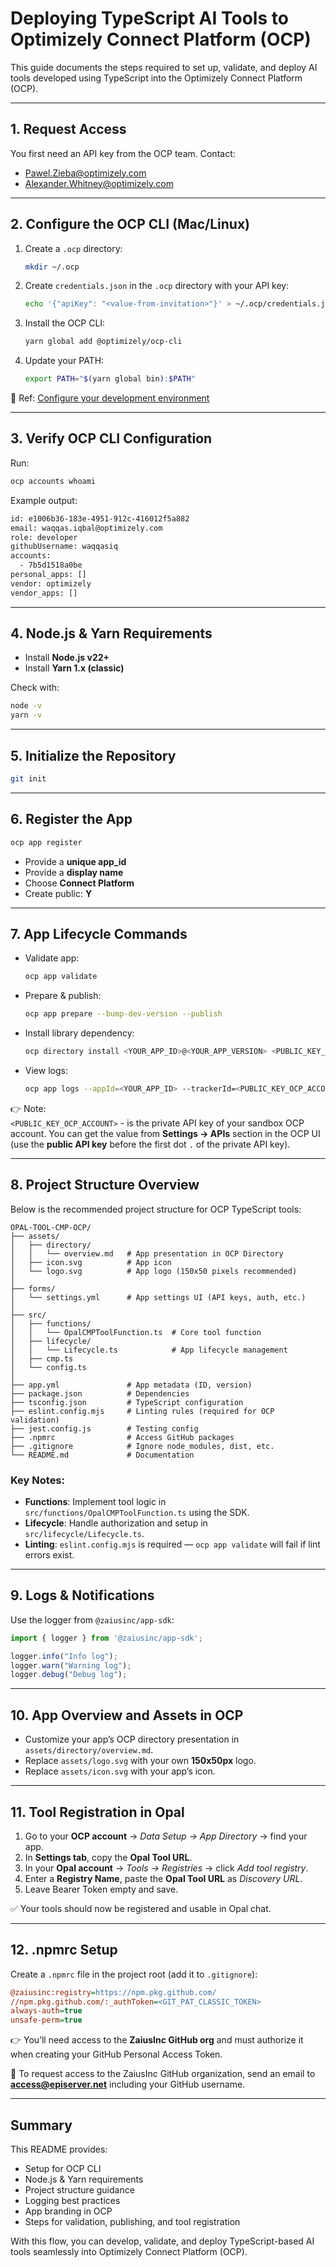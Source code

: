 # Deploying TypeScript AI Tools to Optimizely Connect Platform (OCP)

This guide documents the steps required to set up, validate, and deploy AI tools developed using TypeScript into the Optimizely Connect Platform (OCP).

---

## 1. Request Access
You first need an API key from the OCP team. Contact:
- Pawel.Zieba@optimizely.com
- Alexander.Whitney@optimizely.com

---

## 2. Configure the OCP CLI (Mac/Linux)

1. Create a `.ocp` directory:
   ```sh
   mkdir ~/.ocp
   ```

2. Create `credentials.json` in the `.ocp` directory with your API key:
   ```sh
   echo '{"apiKey": "<value-from-invitation>"}' > ~/.ocp/credentials.json
   ```

3. Install the OCP CLI:
   ```sh
   yarn global add @optimizely/ocp-cli
   ```

4. Update your PATH:
   ```sh
   export PATH="$(yarn global bin):$PATH"
   ```

📖 Ref: [Configure your development environment](https://docs.developers.optimizely.com/optimizely-connect-platform/docs/configure-your-development-environment-ocp2)

---

## 3. Verify OCP CLI Configuration
Run:
```sh
ocp accounts whoami
```
Example output:
```sh
id: e1006b36-183e-4951-912c-416012f5a882
email: waqqas.iqbal@optimizely.com
role: developer
githubUsername: waqqasiq
accounts:
  - 7b5d1518a0be
personal_apps: []
vendor: optimizely
vendor_apps: []
```

---

## 4. Node.js & Yarn Requirements
- Install **Node.js v22+**
- Install **Yarn 1.x (classic)**

Check with:
```sh
node -v
yarn -v
```

---

## 5. Initialize the Repository
```sh
git init
```

---

## 6. Register the App
```sh
ocp app register
```
- Provide a **unique app_id**
- Provide a **display name**
- Choose **Connect Platform**
- Create public: **Y**

---

## 7. App Lifecycle Commands
- Validate app:
  ```sh
  ocp app validate
  ```

- Prepare & publish:
  ```sh
  ocp app prepare --bump-dev-version --publish
  ```

- Install library dependency:
  ```sh
  ocp directory install <YOUR_APP_ID>@<YOUR_APP_VERSION> <PUBLIC_KEY_OCP_ACCOUNT>
  ```

- View logs:
  ```sh
  ocp app logs --appId=<YOUR_APP_ID> --trackerId=<PUBLIC_KEY_OCP_ACCOUNT>
  ```

👉 Note:  
`<PUBLIC_KEY_OCP_ACCOUNT>` - is the private API key of your sandbox OCP account. You can get the value from **Settings → APIs** section in the OCP UI (use the **public API key** before the first dot `.` of the private API key).

---

## 8. Project Structure Overview
Below is the recommended project structure for OCP TypeScript tools:

```
OPAL-TOOL-CMP-OCP/
├── assets/
│   ├── directory/
│   │   └── overview.md   # App presentation in OCP Directory
│   ├── icon.svg          # App icon
│   └── logo.svg          # App logo (150x50 pixels recommended)
│
├── forms/
│   └── settings.yml      # App settings UI (API keys, auth, etc.)
│
├── src/
│   ├── functions/
│   │   └── OpalCMPToolFunction.ts  # Core tool function
│   ├── lifecycle/
│   │   └── Lifecycle.ts            # App lifecycle management
│   ├── cmp.ts
│   └── config.ts
│
├── app.yml               # App metadata (ID, version)
├── package.json          # Dependencies
├── tsconfig.json         # TypeScript configuration
├── eslint.config.mjs     # Linting rules (required for OCP validation)
├── jest.config.js        # Testing config
├── .npmrc                # Access GitHub packages
├── .gitignore            # Ignore node_modules, dist, etc.
└── README.md             # Documentation
```

### Key Notes:
- **Functions**: Implement tool logic in `src/functions/OpalCMPToolFunction.ts` using the SDK.
- **Lifecycle**: Handle authorization and setup in `src/lifecycle/Lifecycle.ts`.
- **Linting**: `eslint.config.mjs` is required — `ocp app validate` will fail if lint errors exist.

---

## 9. Logs & Notifications
Use the logger from `@zaiusinc/app-sdk`:
```ts
import { logger } from '@zaiusinc/app-sdk';

logger.info("Info log");
logger.warn("Warning log");
logger.debug("Debug log");
```

---

## 10. App Overview and Assets in OCP
- Customize your app’s OCP directory presentation in `assets/directory/overview.md`.
- Replace `assets/logo.svg` with your own **150x50px** logo.
- Replace `assets/icon.svg` with your app’s icon.

---

## 11. Tool Registration in Opal
1. Go to your **OCP account** → *Data Setup → App Directory* → find your app.
2. In **Settings tab**, copy the **Opal Tool URL**.
3. In your **Opal account** → *Tools → Registries* → click *Add tool registry*.
4. Enter a **Registry Name**, paste the **Opal Tool URL** as *Discovery URL*.
5. Leave Bearer Token empty and save.

✅ Your tools should now be registered and usable in Opal chat.

---

## 12. .npmrc Setup
Create a `.npmrc` file in the project root (add it to `.gitignore`):
```ini
@zaiusinc:registry=https://npm.pkg.github.com/
//npm.pkg.github.com/:_authToken=<GIT_PAT_CLASSIC_TOKEN>
always-auth=true
unsafe-perm=true
```

👉 You’ll need access to the **ZaiusInc GitHub org** and must authorize it when creating your GitHub Personal Access Token.

📧 To request access to the ZaiusInc GitHub organization, send an email to **access@episerver.net** including your GitHub username.

---

## Summary
This README provides:
- Setup for OCP CLI
- Node.js & Yarn requirements
- Project structure guidance
- Logging best practices
- App branding in OCP
- Steps for validation, publishing, and tool registration

With this flow, you can develop, validate, and deploy TypeScript-based AI tools seamlessly into Optimizely Connect Platform (OCP).

